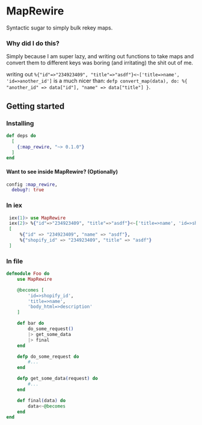 # MapRewire

Syntactic sugar to simply bulk rekey maps.

### Why did I do this?

Simply because I am super lazy, and writing out functions to take maps and convert them to different keys was boring (and irritating) the shit out of me.

writing out `%{"id"=>"234923409", "title"=>"asdf"}<~['title=>name', 'id=>another_id']` is a much nicer than: `defp convert_map(data), do: %{ "another_id" => data["id"], "name" => data["title"] }`.

## Getting started

### Installing

```elixir
def deps do
  [
    {:map_rewire, "~> 0.1.0"}
  ]
end
```

#### Want to see inside MapRewire? (Optionally)

```elixir
config :map_rewire,
  debug?: true
```

### In iex

```elixir
 iex(1)> use MapRewire
 iex(2)> %{"id"=>"234923409", "title"=>"asdf"}<~['title=>name', 'id=>shopify_id']
 [
	 %{"id" => "234923409", "name" => "asdf"},
	 %{"shopify_id" => "234923409", "title" => "asdf"}
 ]
```

### In file

```elixir
defmodule Foo do
	use MapRewire

	@becomes [
		'id=>shopify_id',
		'title=>name',
		'body_html=>description'
	]

	def bar do
		do_some_request()
		|> get_some_data
		|> final
	end

	defp do_some_request do
		#...
	end

	defp get_some_data(request) do
		#...
	end

	def final(data) do
		data<~@becomes
	end
end
```

